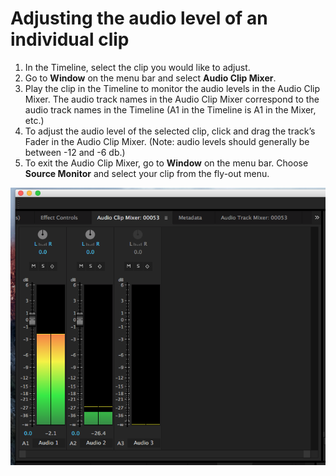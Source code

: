 # Adjusting the audio level of an individual clip

1. In the Timeline, select the clip you would like to adjust.
2. Go to **Window** on the menu bar and select **Audio Clip Mixer**.
3. Play the clip in the Timeline to monitor the audio levels in the Audio Clip Mixer. The audio track names in the Audio Clip Mixer correspond to the audio track names in the Timeline \(A1 in the Timeline is A1 in the Mixer, etc.\)
4. To adjust the audio level of the selected clip, click and drag the track’s Fader in the Audio Clip Mixer. \(Note: audio levels should generally be between -12 and -6 db.\)
5. To exit the Audio Clip Mixer, go to **Window** on the menu bar. Choose **Source Monitor** and select your clip from the fly-out menu.

![](../.gitbook/assets/audio-clip-mixer.png)


